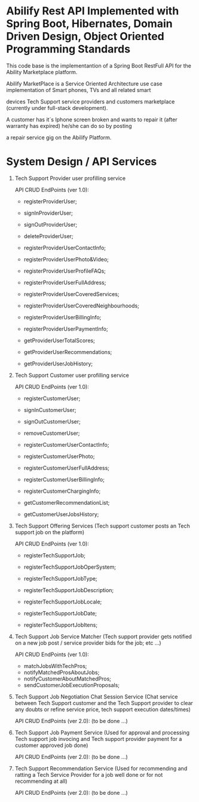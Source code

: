 # Abilify Rest API Implemented with Spring Boot, Hibernates, Domain Driven Design, Object Oriented Programming Standards

This code base is the implementantion of a Spring Boot RestFull API for the Ability Marketplace platform.

Abilify MarketPlace is a Service Oriented Architecture use case implementation of Smart phones, TVs and all related smart 

devices Tech Support service providers and customers marketplace (currently under full-stack development).

A customer has it´s Iphone screen broken and wants to repair it (after warranty has expired) he/she can do so by posting

a repair service gig on the Abilify Platform.

# System Design / API Services

1) Tech Support Provider user profilling service

   API CRUD EndPoints (ver 1.0):

   - registerProviderUser;              
   - signInProviderUser;
   - signOutProviderUser;
   - deleteProviderUser;

   - registerProviderUserContactInfo;
   - registerProviderUserPhoto&Video;
   - registerProviderUserProfileFAQs;
   - registerProviderUserFullAddress;

   - registerProviderUserCoveredServices;
   - registerProviderUserCoveredNeighbourhoods;

   - registerProviderUserBillingInfo;
   - registerProviderUserPaymentInfo;

   - getProviderUserTotalScores;
   - getProviderUserRecommendations;
   - getProviderUserJobHistory;


2) Tech Support Customer user profilling service

   API CRUD EndPoints (ver 1.0):

   - registerCustomerUser;
   - signInCustomerUser;
   - signOutCustomerUser;
   - removeCustomerUser;
   
   - registerCustomerUserContactInfo;
   - registerCustomerUserPhoto;
   - registerCustomerUserFullAddress;
   
   - registerCustomerUserBillingInfo;
   - registerCustomerChargingInfo;
   
   - getCustomerRecommendationList;
   - getCustomerUserJobsHistory;
  
  
3) Tech Support Offering Services 
   (Tech support customer posts an Tech support job on the platform)

   API CRUD EndPoints (ver 1.0):
   
   - registerTechSupportJob;
   - registerTechSupportJobOperSystem;
   - registerTechSupportJobType;
   
   - registerTechSupportJobDescription;
   - registerTechSupportJobLocale;
   - registerTechSupportJobDate;
   - registerTechSupportJobItens;
   
   
4) Tech Support Job Service Matcher 
   (Tech support provider gets notified on a new job post 
    / service provider bids for the job; etc ...)

   API CRUD EndPoints (ver 1.0):   
   
   - matchJobsWithTechPros;
   - notifyMatchedProsAboutJobs;
   - notifyCustomerAboutMatchedPros;
   - sendCustomerJobExecutionProposals;
   
   
5) Tech Support Job Negotiation Chat Session Service
   (Chat service between Tech Support customer and 
    the Tech Support provider to clear any doubts or
    refine service price, tech support execution dates/times)

   API CRUD EndPoints (ver 2.0):
   (to be done ...)


6) Tech Support Job Payment Service
   (Used for approval and processing Tech support job invocing
    and Tech support provider payment for a customer approved job done)

   API CRUD EndPoints (ver 2.0):
   (to be done ...)


7) Tech Support Recommendation Service
   (Used for recommending and ratting a Tech Service Provider for
    a job well done or for not recommending at all)

   API CRUD EndPoints (ver 2.0):
   (to be done ...)
